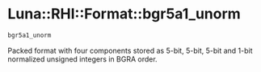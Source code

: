 # Luna::RHI::Format::bgr5a1_unorm

```c++
bgr5a1_unorm
```

Packed format with four components stored as 5-bit, 5-bit, 5-bit and 1-bit normalized unsigned integers in BGRA order. 

